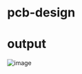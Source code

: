 # pcb-design

# output

![image](https://user-images.githubusercontent.com/113670408/191918499-13356251-2c06-4f5c-922c-5920911e6923.png)
